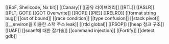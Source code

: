 [[BoF, Shellcode, Nx bit]]
[[Canary]]
[[공유 라이브러리]]
[[RTL]]
[[ASLR]]
[[PLT, GOT]]
[[GOT Overwrite]]
[[ROP]]
[[PIE]]
[[RELRO]]
[[format string bug]]
[[out of bound]]
[[race condition]]
[[type confusion]]
[[stack pivot]]
[[__environ을 이용한 스택 주소 leak]]
[[rtld global]]
[[FSOP]]
[[heap 청크 구조]]
[[UAF]]
[[scanf에 대한 잡기술]]
[[command injection]]
[[Fortify]]
[[detect gdb]]
